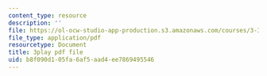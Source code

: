 ```yaml
---
content_type: resource
description: ''
file: https://ol-ocw-studio-app-production.s3.amazonaws.com/courses/3-320-atomistic-computer-modeling-of-materials-sma-5107-spring-2005/b8f090d105fa6af5aad4ee7869495546_K8qD73y8jag.pdf
file_type: application/pdf
resourcetype: Document
title: 3play pdf file
uid: b8f090d1-05fa-6af5-aad4-ee7869495546
---
```

